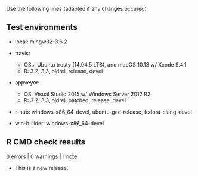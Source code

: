 Use the following lines (adapted if any changes occured)
## Test environments

* local: mingw32-3.6.2

* travis:
  - OSs: Ubuntu trusty (14.04.5 LTS), and macOS 10.13 w/ Xcode 9.4.1
  - R: 3.2, 3.3, oldrel, release, devel

* appveyor:
  - OS: Visual Studio 2015 w/ Windows Server 2012 R2
  - R: 3.2, 3.3, oldrel, patched, release, devel

* r-hub: windows-x86_64-devel, ubuntu-gcc-release, fedora-clang-devel

* win-builder: windows-x86_64-devel

## R CMD check results

0 errors | 0 warnings | 1 note

* This is a new release.

